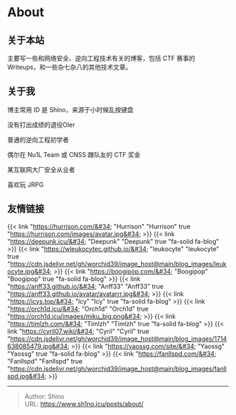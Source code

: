 # About


## 关于本站
主要写一些和网络安全、逆向工程技术有关的博客，包括 CTF 赛事的 Writeups，和一些杂七杂八的其他技术文章。

## 关于我

博主常用 ID 是 Shino，来源于小时候乱按键盘

没有打出成绩的退役OIer

普通的逆向工程初学者

偶尔在 Nu1L Team 或 CNSS 蹭队友的 CTF 奖金

某互联网大厂安全从业者

喜欢玩 JRPG

## 友情链接

{{&lt; link &#34;https://hurrison.com/&#34; &#34;Hurrison&#34; &#34;Hurrison&#34; true &#34;https://hurrison.com/images/avatar.jpg&#34; &gt;}}
{{&lt; link &#34;https://deepunk.icu/&#34; &#34;Deepunk&#34; &#34;Deepunk&#34; true &#34;fa-solid fa-blog&#34; &gt;}}
{{&lt; link &#34;https://wleukocytec.github.io/&#34; &#34;leukocyte&#34; &#34;leukocyte&#34; true &#34;https://cdn.jsdelivr.net/gh/worchid39/image_host@main/blog_images/leukocyte.jpg&#34; &gt;}}
{{&lt; link &#34;https://boogipop.com/&#34; &#34;Boogipop&#34; &#34;Boogipop&#34; true &#34;fa-solid fa-blog&#34; &gt;}}
{{&lt; link &#34;https://anff33.github.io/&#34; &#34;Anff33&#34; &#34;Anff33&#34;  true &#34;https://anff33.github.io/avatar/avatarrr.jpg&#34; &gt;}}
{{&lt; link &#34;https://icys.top/&#34; &#34;Icy&#34; &#34;Icy&#34; true &#34;fa-solid fa-blog&#34; &gt;}}
{{&lt; link &#34;https://orch1d.icu/&#34; &#34;Orch1d&#34; &#34;Orch1d&#34; true &#34;https://orch1d.icu/images/miku_big.png&#34; &gt;}}
{{&lt; link &#34;https://timlzh.com/&#34; &#34;Timlzh&#34; &#34;Timlzh&#34; true &#34;fa-solid fa-blog&#34; &gt;}}
{{&lt; link &#34;https://cyril07.wiki/&#34; &#34;Cyril&#34; &#34;Cyril&#34; true &#34;https://cdn.jsdelivr.net/gh/worchid39/image_host@main/blog_images/1714638085479.jpg&#34; &gt;}}
{{&lt; link &#34;https://yaossg.com/site/&#34; &#34;Yaossg&#34; &#34;Yaossg&#34; true &#34;fa-solid fa-blog&#34; &gt;}}
{{&lt; link &#34;https://fanllspd.com/&#34; &#34;Fanllspd&#34; &#34;Fanllspd&#34; true &#34;https://cdn.jsdelivr.net/gh/worchid39/image_host@main/blog_images/fanllspd.jpg&#34; &gt;}}

---

> Author: Shino  
> URL: https://www.sh1no.icu/posts/about/  

